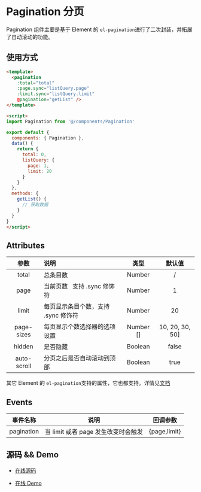 # Pagination 分页 <Badge text="v3.9.2+"/>

Pagination 组件主要是基于 Element 的 `el-pagination`进行了二次封装，并拓展了自动滚动的功能。

## 使用方式

```html
<template>
  <pagination
    :total="total"
    :page.sync="listQuery.page"
    :limit.sync="listQuery.limit"
    @pagination="getList" />
</template>

<script>
import Pagination from '@/components/Pagination'

export default {
  components: { Pagination },
  data() {
    return {
      total: 0,
      listQuery: {
        page: 1,
        limit: 20
      }
    }
  },
  methods: {
    getList() {
      // 获取数据
    }
  }
}
</script>
```

## Attributes

|    参数     | 说明                                |   类型    |     默认值      |
| :---------: | :---------------------------------- | :-------: | :-------------: |
|    total    | 总条目数                            |  Number   |        /        |
|    page     | 当前页数   支持 .sync 修饰符        |  Number   |        1        |
|    limit    | 每页显示条目个数，支持 .sync 修饰符 |  Number   |       20        |
| page-sizes  | 每页显示个数选择器的选项设置        | Number [] | 10, 20, 30, 50] |  |
|   hidden    | 是否隐藏                            |  Boolean  |      false      |
| auto-scroll | 分页之后是否自动滚动到顶部          |  Boolean  |      true       |

其它 Element 的 `el-pagination`支持的属性，它也都支持。详情见[文档](http://element.eleme.io/#/zh-CN/component/pagination)

## Events

| 事件名称   | 说明                                | 回调参数     |
| ---------- | ----------------------------------- | ------------ |
| pagination | 当 limit 或者 page 发生改变时会触发 | {page,limit} |

## 源码 && Demo

- [在线源码](https://github.com/adempiere/adempiere-vue/blob/master/src/components/Pagination/index.vue)

- [在线 Demo](https://adempiere.github.io/adempiere-vue/#/table/complex-table)
